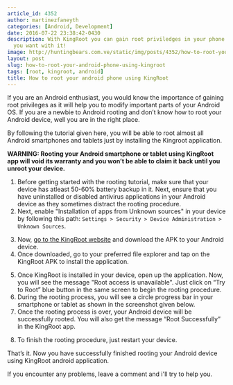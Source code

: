 ```yaml
---
article_id: 4352
author: martinezfaneyth
categories: [Android, Development]
date: 2016-07-22 23:38:42-0430
description: With KingRoot you can gain root priviledges in your phone and do whatever
  you want with it!
image: http://huntingbears.com.ve/static/img/posts/4352/how-to-root-your-android-phone-using-kingroot__6.jpg
layout: post
slug: how-to-root-your-android-phone-using-kingroot
tags: [root, kingroot, android]
title: How to root your android phone using KingRoot
---
```


If you are an Android enthusiast, you would know the importance of gaining root privileges as it will help you to modify important parts of your Android OS.
If you are a newbie to Android rooting and don’t know how to root your Android device, well you are in the right place.

By following the tutorial given here, you will be able to root almost all Android smartphones and tablets just by installing the Kingroot application.

**WARNING: Rooting your Android smartphone or tablet using KingRoot app will void its warranty and you won’t be able to claim it back until you unroot your device.**

1. Before getting started with the rooting tutorial, make sure that your device has atleast 50-60% battery backup in it.
Next, ensure that you have uninstalled or disabled antivirus applications in your Android device as they sometimes distract the rooting procedure.
2. Next, enable "Installation of apps from Unknown sources" in your device by following this path: `Settings > Security > Device Administration > Unknown Sources`.

<span class="figure figure-100" data-figure-src="http://huntingbears.com.ve/static/img/posts/4352/how-to-root-your-android-phone-using-kingroot__1.jpg" data-figure-href="http://huntingbears.com.ve/static/img/posts/4352/how-to-root-your-android-phone-using-kingroot__1.jpg"></span>

3. Now, [go to the KingRoot website](https://kingroot.net/) and download the APK to your Android device.
4. Once downloaded, go to your preferred file explorer and tap on the KingRoot APK to install the application.

<span class="figure figure-100" data-figure-src="http://huntingbears.com.ve/static/img/posts/4352/how-to-root-your-android-phone-using-kingroot__3.jpg" data-figure-href="http://huntingbears.com.ve/static/img/posts/4352/how-to-root-your-android-phone-using-kingroot__3.jpg"></span>

5. Once KingRoot is installed in your device, open up the application. Now, you will see the message "Root access is unavailable". Just click on “Try to Root” blue button in the same screen to begin the rooting procedure.
6. During the rooting process, you will see a circle progress bar in your smartphone or tablet as shown in the screenshot given below.
7. Once the rooting process is over, your Android device will be successfully rooted. You will also get the message “Root Successfully” in the KingRoot app.

<span class="figure figure-100" data-figure-src="http://huntingbears.com.ve/static/img/posts/4352/how-to-root-your-android-phone-using-kingroot__5.jpg" data-figure-href="http://huntingbears.com.ve/static/img/posts/4352/how-to-root-your-android-phone-using-kingroot__5.jpg"></span>

8. To finish the rooting procedure, just restart your device.

That’s it. Now you have successfully finished rooting your Android device using KingRoot android application.

If you encounter any problems, leave a comment and i'll try to help you.
